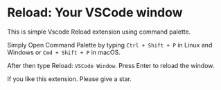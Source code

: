 # Reload: Your VSCode window

This is simple Vscode Reload extension using command palette.

Simply Open Command Palette by typing `Ctrl + Shift + P` in Linux and Windows
or `Cmd + Shift + P` in macOS.

After then type Reload: `VSCode Window`. Press Enter to reload the window.

If you like this extension. Please give a star.
